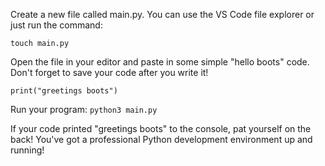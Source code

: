 Create a new file called main.py. You can use the VS Code file explorer or just run the command:
```
touch main.py
```
Open the file in your editor and paste in some simple "hello boots" code. Don't forget to save your code after you write it!
```
print("greetings boots")
```
Run your program:
`python3 main.py`

If your code printed "greetings boots" to the console, pat yourself on the back! You've got a professional Python development environment up and running!
